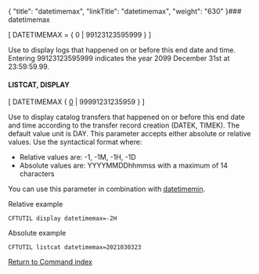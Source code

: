 {
    "title": "datetimemax",
    "linkTitle": "datetimemax",
    "weight": "630"
}### datetimemax

\[ DATETIMEMAX = { 0 | 99123123595999 } \]

Use to display logs that happened on or before this end date and time. Entering 99123123595999 indicates the year 2099 December 31st at 23:59:59.99.

#### LISTCAT, DISPLAY

\[ DATETIMEMAX { <u>0</u> | 99991231235959 } \]

Use to display catalog transfers that happened on or before this end date and time according to the transfer record creation (DATEK, TIMEK). The default value unit is DAY. This parameter accepts either absolute or relative values. Use the syntactical format where:

-   Relative values are: -1, -1M, -1H, -1D
-   Absolute values are: YYYYMMDDhhmmss with a maximum of 14 characters

You can use this parameter in combination with <a href="../datetimemin" class="MCXref xref">datetimemin</a>.

Relative example


    CFTUTIL display datetimemax=-2H

Absolute example


    CFTUTIL listcat datetimemax=2021030323

[Return to Command index](../../)
